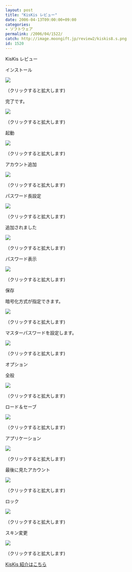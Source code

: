 ```yaml
---
layout: post
title: "KisKis レビュー"
date: 2006-04-13T09:00:00+09:00
categories:
- ソフトウェア
permalink: /2006/04/1522/
catch: http://image.moongift.jp/review2/kiskis8.s.png
id: 1520
---
```

KisKis レビュー  
<!--more-->

インストール

  

[![](http://image.moongift.jp/review2/kiskis1.s.png)](http://image.moongift.jp/review2/kiskis1.png)  
  
（クリックすると拡大します)

  

完了です。

  

[![](http://image.moongift.jp/review2/kiskis2.s.png)](http://image.moongift.jp/review2/kiskis2.png)  
  
（クリックすると拡大します)

  

起動

  

[![](http://image.moongift.jp/review2/kiskis3.s.png)](http://image.moongift.jp/review2/kiskis3.png)  
  
（クリックすると拡大します)

  

アカウント追加

  

[![](http://image.moongift.jp/review2/kiskis4.s.png)](http://image.moongift.jp/review2/kiskis4.png)  
  
（クリックすると拡大します)

  

パスワード長設定

  

[![](http://image.moongift.jp/review2/kiskis5.s.png)](http://image.moongift.jp/review2/kiskis5.png)  
  
（クリックすると拡大します)

  

追加されました

  

[![](http://image.moongift.jp/review2/kiskis6.s.png)](http://image.moongift.jp/review2/kiskis6.png)  
  
（クリックすると拡大します)

  

パスワード表示

  

[![](http://image.moongift.jp/review2/kiskis7.s.png)](http://image.moongift.jp/review2/kiskis7.png)  
  
（クリックすると拡大します)

  

保存

  

暗号化方式が指定できます。

  

[![](http://image.moongift.jp/review2/kiskis8.s.png)](http://image.moongift.jp/review2/kiskis8.png)  
  
（クリックすると拡大します)

  

マスターパスワードを設定します。

  

[![](http://image.moongift.jp/review2/kiskis9.s.png)](http://image.moongift.jp/review2/kiskis9.png)  
  
（クリックすると拡大します)

  

オプション

  

全般

  

[![](http://image.moongift.jp/review2/kiskis10.s.png)](http://image.moongift.jp/review2/kiskis10.png)  
  
（クリックすると拡大します)

  

ロード＆セーブ

  

[![](http://image.moongift.jp/review2/kiskis11.s.png)](http://image.moongift.jp/review2/kiskis11.png)  
  
（クリックすると拡大します)

  

アプリケーション

  

[![](http://image.moongift.jp/review2/kiskis12.s.png)](http://image.moongift.jp/review2/kiskis12.png)  
  
（クリックすると拡大します)

  

最後に見たアカウント

  

[![](http://image.moongift.jp/review2/kiskis13.s.png)](http://image.moongift.jp/review2/kiskis13.png)  
  
（クリックすると拡大します)

  

ロック

  

[![](http://image.moongift.jp/review2/kiskis14.s.png)](http://image.moongift.jp/review2/kiskis14.png)  
  
（クリックすると拡大します)

  

スキン変更

  

[![](http://image.moongift.jp/review2/kiskis15.s.png)](http://image.moongift.jp/review2/kiskis15.png)  
  
（クリックすると拡大します)

  

[KisKis 紹介はこちら](http://oss.moongift.jp/intro/i-1517.html)

